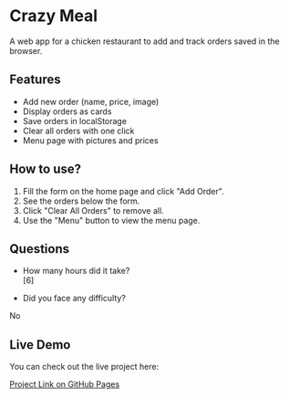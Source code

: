 # Crazy Meal

A web app for a chicken restaurant to add and track orders saved in the browser.

## Features

- Add new order (name, price, image)  
- Display orders as cards  
- Save orders in localStorage  
- Clear all orders with one click  
- Menu page with pictures and prices  

## How to use?

1. Fill the form on the home page and click "Add Order".  
2. See the orders below the form.  
3. Click "Clear All Orders" to remove all.  
4. Use the "Menu" button to view the menu page.

## Questions

- How many hours did it take?  
[6]

- Did you face any difficulty?  

No

## Live Demo

You can check out the live project here:

[Project Link on GitHub Pages]([https://yourusername.github.io/your-repo-name/](https://tasneemalmahrouq.github.io/crazy-meal/))



